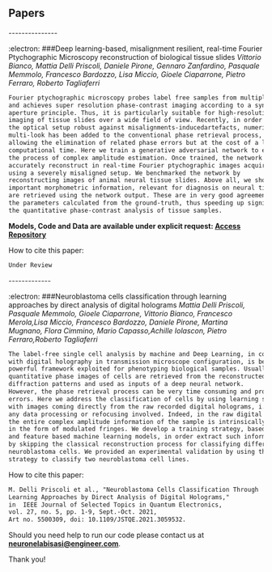 ## Papers 

---------------&nbsp;

:electron: ###Deep learning-based, misalignment resilient, real-time Fourier Ptychographic Microscopy reconstruction of biological tissue slides
_Vittorio Bianco, Mattia Delli Priscoli, Daniele Pirone, Gennaro Zanfardino, Pasquale Memmolo, Francesco Bardozzo, Lisa Miccio, Gioele Ciaparrone, Pietro Ferraro, Roberto Tagliaferri_

```markdown
Fourier ptychographic microscopy probes label free samples from multiple angles
and achieves super resolution phase-contrast imaging according to a synthetic
aperture principle. Thus, it is particularly suitable for high-resolution 
imaging of tissue slides over a wide field of view. Recently, in order to make
the optical setup robust against misalignments-inducedartefacts, numerical 
multi-look has been added to the conventional phase retrieval process, thus 
allowing the elimination of related phase errors but at the cost of a long 
computational time. Here we train a generative adversarial network to emulate
the process of complex amplitude estimation. Once trained, the network can 
accurately reconstruct in real-time Fourier ptychographic images acquired
using a severely misaligned setup. We benchmarked the network by 
reconstructing images of animal neural tissue slides. Above all, we show that
important morphometric information, relevant for diagnosis on neural tissues,
are retrieved using the network output. These are in very good agreement with 
the parameters calculated from the ground-truth, thus speeding up significantly 
the quantitative phase-contrast analysis of tissue samples.

```


**Models, Code and Data are available under explicit request: [Access Repository](https://drive.google.com/drive/folders/1sMfxaacmbbqsBMv-ILvGXmQ8A-ifGz3v?usp=sharing)**

How to cite this paper: 
```markdown
Under Review
```

-------------&nbsp;

:electron: ###Neuroblastoma cells classification through learning approaches by direct analysis of digital holograms
_Mattia Delli Priscoli, Pasquale Memmolo, Gioele Ciaparrone, Vittorio Bianco, Francesco Merola,Lisa Miccio, Francesco Bardozzo, Daniele Pirone, Martina Mugnano, Flora Cimmino, Mario Capasso,Achille Iolascon, Pietro Ferraro,Roberto Tagliaferri_

```markdown
The label-free single cell analysis by machine and Deep Learning, in combination
with digital holography in transmission microscope configuration, is becoming a 
powerful framework exploited for phenotyping biological samples. Usually, 
quantitative phase images of cells are retrieved from the reconstructed complex 
diffraction patterns and used as inputs of a deep neural network.
However, the phase retrieval process can be very time consuming and prone to 
errors. Here we address the classification of cells by using learning strategies
with images coming directly from the raw recorded digital holograms, i.e. without
any data processing or refocusing involved. Indeed, in the raw digital hologram 
the entire complex amplitude information of the sample is intrinsically embedded 
in the form of modulated fringes. We develop a training strategy, based on deep 
and feature based machine learning models, in order extract such information 
by skipping the classical reconstruction process for classifying different 
neuroblastoma cells. We provided an experimental validation by using the proposed
strategy to classify two neuroblastoma cell lines.

```

How to cite this paper: 
```markdown
M. Delli Priscoli et al., "Neuroblastoma Cells Classification Through 
Learning Approaches by Direct Analysis of Digital Holograms,"
in  IEEE Journal of Selected Topics in Quantum Electronics, 
vol. 27, no. 5, pp. 1-9, Sept.-Oct. 2021,
Art no. 5500309, doi: 10.1109/JSTQE.2021.3059532.
```


Should you need help to run our code please contact us at **neuronelabisasi@engineer.com**.

Thank you!


